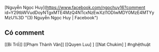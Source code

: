 [Nguyễn Ngọc Huy](https://www.facebook.com/ngochuy16?comment id=Y29tbWVudDoyNTgxMTE4MzQ4NTcxNzEwXzI1ODIwMDY0MzE4MTYyMzU%3D "(3) Nguyễn Ngọc Huy | Facebook")

## Có comment
[[Bi Trố]] 
[[Phạm Thành Văn]] 
[[Quyen Luu] ] 
[[Nat Chukim] ] 
#nghệthuật 